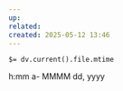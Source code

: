 ```yaml
---
up: 
related: 
created: 2025-05-12 13:46
---
```

`$= dv.current().file.mtime`

h:mm a- MMMM dd, yyyy